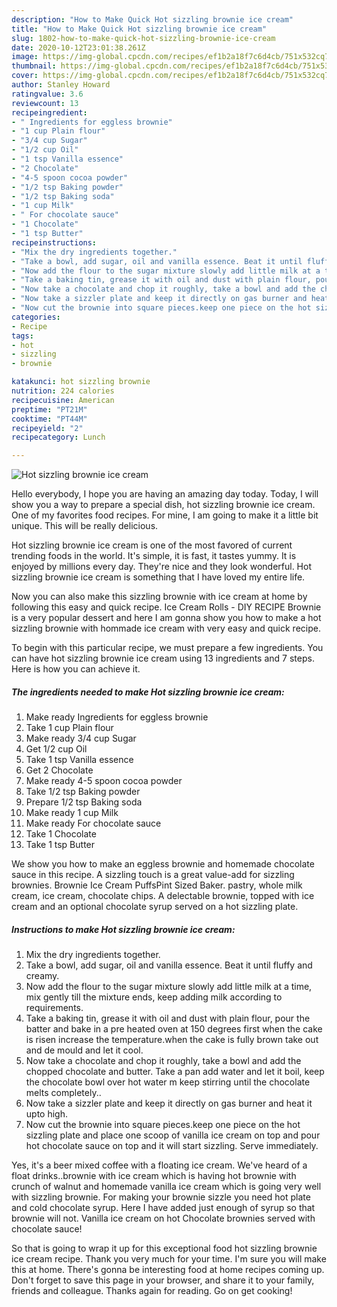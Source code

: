 ```yaml
---
description: "How to Make Quick Hot sizzling brownie ice cream"
title: "How to Make Quick Hot sizzling brownie ice cream"
slug: 1802-how-to-make-quick-hot-sizzling-brownie-ice-cream
date: 2020-10-12T23:01:38.261Z
image: https://img-global.cpcdn.com/recipes/ef1b2a18f7c6d4cb/751x532cq70/hot-sizzling-brownie-ice-cream-recipe-main-photo.jpg
thumbnail: https://img-global.cpcdn.com/recipes/ef1b2a18f7c6d4cb/751x532cq70/hot-sizzling-brownie-ice-cream-recipe-main-photo.jpg
cover: https://img-global.cpcdn.com/recipes/ef1b2a18f7c6d4cb/751x532cq70/hot-sizzling-brownie-ice-cream-recipe-main-photo.jpg
author: Stanley Howard
ratingvalue: 3.6
reviewcount: 13
recipeingredient:
- " Ingredients for eggless brownie"
- "1 cup Plain flour"
- "3/4 cup Sugar"
- "1/2 cup Oil"
- "1 tsp Vanilla essence"
- "2 Chocolate"
- "4-5 spoon cocoa powder"
- "1/2 tsp Baking powder"
- "1/2 tsp Baking soda"
- "1 cup Milk"
- " For chocolate sauce"
- "1 Chocolate"
- "1 tsp Butter"
recipeinstructions:
- "Mix the dry ingredients together."
- "Take a bowl, add sugar, oil and vanilla essence. Beat it until fluffy and creamy."
- "Now add the flour to the sugar mixture slowly add little milk at a time, mix gently till the mixture ends, keep adding milk according to requirements."
- "Take a baking tin, grease it with oil and dust with plain flour, pour the batter and bake in a pre heated oven at 150 degrees first when the cake is risen increase the temperature.when the cake is fully brown take out and de mould and let it cool."
- "Now take a chocolate and chop it roughly, take a bowl and add the chopped chocolate and butter. Take a pan add water and let it boil, keep the chocolate bowl over hot water m keep stirring until the chocolate melts completely.."
- "Now take a sizzler plate and keep it directly on gas burner and heat it upto high."
- "Now cut the brownie into square pieces.keep one piece on the hot sizzling plate and place one scoop of vanilla ice cream on top and pour hot chocolate sauce on top and it will start sizzling. Serve immediately."
categories:
- Recipe
tags:
- hot
- sizzling
- brownie

katakunci: hot sizzling brownie 
nutrition: 224 calories
recipecuisine: American
preptime: "PT21M"
cooktime: "PT44M"
recipeyield: "2"
recipecategory: Lunch

---
```



![Hot sizzling brownie ice cream](https://img-global.cpcdn.com/recipes/ef1b2a18f7c6d4cb/751x532cq70/hot-sizzling-brownie-ice-cream-recipe-main-photo.jpg)

Hello everybody, I hope you are having an amazing day today. Today, I will show you a way to prepare a special dish, hot sizzling brownie ice cream. One of my favorites food recipes. For mine, I am going to make it a little bit unique. This will be really delicious.

Hot sizzling brownie ice cream is one of the most favored of current trending foods in the world. It's simple, it is fast, it tastes yummy. It is enjoyed by millions every day. They're nice and they look wonderful. Hot sizzling brownie ice cream is something that I have loved my entire life.

Now you can also make this sizzling brownie with ice cream at home by following this easy and quick recipe. Ice Cream Rolls - DIY RECIPE Brownie is a very popular dessert and here I am gonna show you how to make a hot sizzling brownie with hommade ice cream with very easy and quick recipe.


To begin with this particular recipe, we must prepare a few ingredients. You can have hot sizzling brownie ice cream using 13 ingredients and 7 steps. Here is how you can achieve it.

<!--inarticleads1-->

##### The ingredients needed to make Hot sizzling brownie ice cream:

1. Make ready  Ingredients for eggless brownie
1. Take 1 cup Plain flour
1. Make ready 3/4 cup Sugar
1. Get 1/2 cup Oil
1. Take 1 tsp Vanilla essence
1. Get 2 Chocolate
1. Make ready 4-5 spoon cocoa powder
1. Take 1/2 tsp Baking powder
1. Prepare 1/2 tsp Baking soda
1. Make ready 1 cup Milk
1. Make ready  For chocolate sauce
1. Take 1 Chocolate
1. Take 1 tsp Butter


We show you how to make an eggless brownie and homemade chocolate sauce in this recipe. A sizzling touch is a great value-add for sizzling brownies. Brownie Ice Cream PuffsPint Sized Baker. pastry, whole milk cream, ice cream, chocolate chips. A delectable brownie, topped with ice cream and an optional chocolate syrup served on a hot sizzling plate. 

<!--inarticleads2-->

##### Instructions to make Hot sizzling brownie ice cream:

1. Mix the dry ingredients together.
1. Take a bowl, add sugar, oil and vanilla essence. Beat it until fluffy and creamy.
1. Now add the flour to the sugar mixture slowly add little milk at a time, mix gently till the mixture ends, keep adding milk according to requirements.
1. Take a baking tin, grease it with oil and dust with plain flour, pour the batter and bake in a pre heated oven at 150 degrees first when the cake is risen increase the temperature.when the cake is fully brown take out and de mould and let it cool.
1. Now take a chocolate and chop it roughly, take a bowl and add the chopped chocolate and butter. Take a pan add water and let it boil, keep the chocolate bowl over hot water m keep stirring until the chocolate melts completely..
1. Now take a sizzler plate and keep it directly on gas burner and heat it upto high.
1. Now cut the brownie into square pieces.keep one piece on the hot sizzling plate and place one scoop of vanilla ice cream on top and pour hot chocolate sauce on top and it will start sizzling. Serve immediately.


Yes, it&#39;s a beer mixed coffee with a floating ice cream. We&#39;ve heard of a float drinks..brownie with ice cream which is having hot brownie with crunch of walnut and homemade vanilla ice cream which is going very well with sizzling brownie. For making your brownie sizzle you need hot plate and cold chocolate syrup. Here I have added just enough of syrup so that brownie will not. Vanilla ice cream on hot Chocolate brownies served with chocolate sauce! 

So that is going to wrap it up for this exceptional food hot sizzling brownie ice cream recipe. Thank you very much for your time. I'm sure you will make this at home. There's gonna be interesting food at home recipes coming up. Don't forget to save this page in your browser, and share it to your family, friends and colleague. Thanks again for reading. Go on get cooking!

